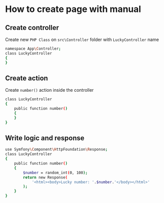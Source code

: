 # How to create page with manual

## Create controller

Create new `PHP Class` on `src\Controller` folder with `LuckyController` name

```bash
namespace App\Controller;
class LuckyController
{
}
```

## Create action

Create `number()` action inside the controller

```bash
class LuckyController
{
    public function number()
    {
    }
}
```

## Write logic and response

```bash
use Symfony\Component\HttpFoundation\Response;
class LuckyController
{
    public function number()
    {
        $number = random_int(0, 100);
        return new Response(
            '<html><body>Lucky number: '.$number.'</body></html>'
        );
    }
}
```